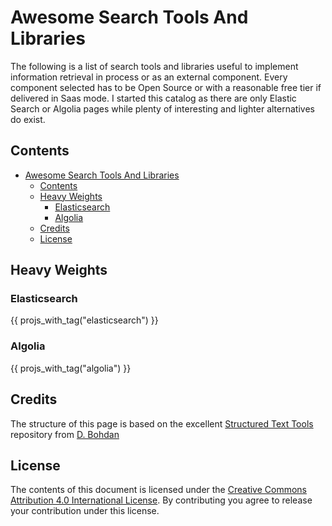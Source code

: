# Awesome Search Tools And Libraries

The following is a list of search tools and libraries useful to implement information retrieval in process or as an external component. Every component selected has to be Open Source or with a reasonable free tier if delivered in Saas mode.
I started this catalog as there are only Elastic Search or Algolia pages while plenty of interesting and lighter alternatives do exist.

## Contents

- [Awesome Search Tools And Libraries](#awesome-search-tools-and-libraries)
  - [Contents](#contents)
  - [Heavy Weights](#heavy-weights)
    - [Elasticsearch](#elasticsearch)
    - [Algolia](#algolia)
  - [Credits](#credits)
  - [License](#license)

## Heavy Weights

### Elasticsearch

{{ projs_with_tag("elasticsearch") }}

### Algolia

{{ projs_with_tag("algolia") }}

## Credits

The structure of this page is based on the excellent [Structured Text Tools](https://github.com/dbohdan/structured-text-tools) repository from [D. Bohdan](https://github.com/dbohdan)

## License

The contents of this document is licensed under the [Creative Commons Attribution 4.0 International License](http://creativecommons.org/licenses/by/4.0/). By contributing you agree to release your contribution under this license.
